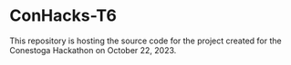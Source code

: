 # ConHacks-T6

This repository is hosting the source code for the project created for the Conestoga Hackathon on October 22, 2023.
